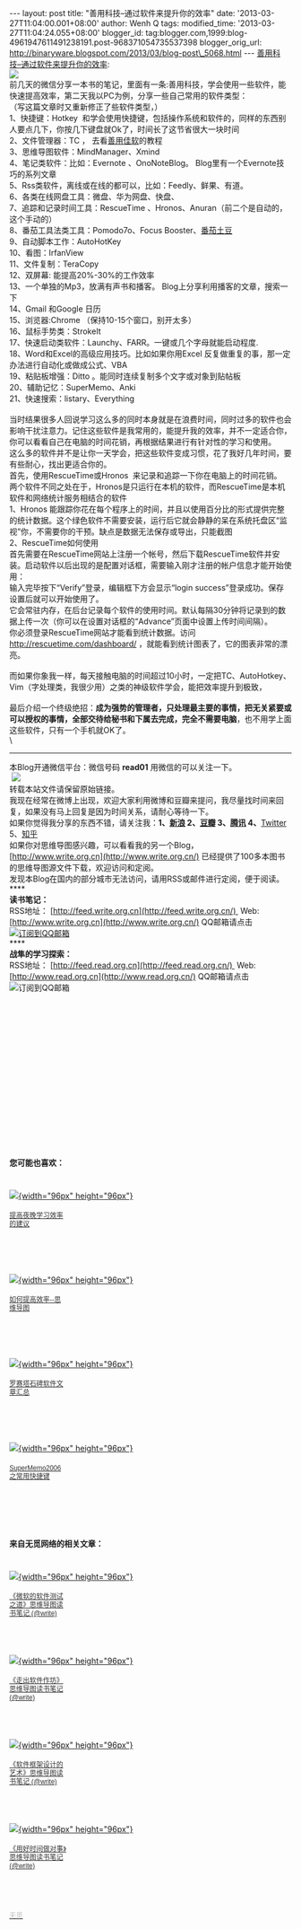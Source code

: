 --- layout: post title: "善用科技–通过软件来提升你的效率" date:
'2013-03-27T11:04:00.001+08:00' author: Wenh Q tags: modified\_time:
'2013-03-27T11:04:24.055+08:00' blogger\_id:
tag:blogger.com,1999:blog-4961947611491238191.post-968371054735537398
blogger\_orig\_url:
http://binaryware.blogspot.com/2013/03/blog-post\_5068.html ---
[善用科技–通过软件来提升你的效率](http://www.read.org.cn/html/2178-shan-yong-ke-ji-tong-guo-ruan-jian-lai-ti-sheng-ni-de-xiao-lv.html):\
![](https://6ts4ug.bn1.livefilestore.com/y1pTQey03JA5cfWxKoCVEtOwpM95UuYTagUk0Xbi73i6ZfMUF0SAc0JFeK3CCH3ImWr6muIB4kxU1Q/3e0e3c7531027dbd.jpg?psid=1)\
前几天的微信分享一本书的笔记，里面有一条:善用科技，学会使用一些软件，能快速提高效率，第二天我以PC为例，分享一些自己常用的软件类型：\
（写这篇文章时又重新修正了些软件类型，）\
1、快捷键：Hotkey 
和学会使用快捷键，包括操作系统和软件的，同样的东西别人要点几下，你按几下键盘就Ok了，时间长了这节省很大一块时间\
2、文件管理器：TC ， 去看[善用佳软](http://xbeta.info/)的教程\
3、思维导图软件：MindManager、Xmind\
4、笔记类软件：比如：Evernote 、OnoNoteBlog。
Blog里有一个Evernote技巧的系列文章\
5、Rss类软件，离线或在线的都可以，比如：Feedly、鲜果、有道。\
6、各类在线网盘工具：微盘、华为网盘、快盘、\
7、追踪和记录时间工具：RescueTime
、Hronos、Anuran（前二个是自动的，这个手动的）\
8、番茄工具法类工具：Pomodo7o、Focus
Booster、[番茄土豆](http://pomotodo.com/)\
9、自动脚本工作：AutoHotKey\
10、看图：IrfanView\
11、文件复制：TeraCopy\
12、双屏幕: 能提高20%-30%的工作效率\
13、一个单独的Mp3，放满有声书和播客。
Blog上分享利用播客的文章，搜索一下\
14、Gmail 和Google 日历\
15、浏览器:Chrome （保持10-15个窗口，别开太多）\
16、鼠标手势类：StrokeIt\
17、快速启动类软件：Launchy、FARR。一键或几个字母就能启动程度.\
18、Word和Excel的高级应用技巧。比如如果你用Excel
反复做重复的事，那一定办法进行自动化或做成公式、VBA\
19、粘贴板增强：Ditto 。能同时连续复制多个文字或对象到贴帖板\
20、辅助记忆：SuperMemo、Anki\
21、快速搜索：listary、Everything\
\
当时结果很多人回说学习这么多的同时本身就是在浪费时间，同时过多的软件也会影响干扰注意力。记住这些软件是我常用的，能提升我的效率，并不一定适合你，你可以看看自己在电脑的时间花销，再根据结果进行有针对性的学习和使用。\
这么多的软件并不是让你一天学会，把这些软件变成习惯，花了我好几年时间，要有些耐心，找出更适合你的。\
首先，使用RescueTime或Hronos  来记录和追踪一下你在电脑上的时间花销。\
两个软件不同之处在于，Hronos是只运行在本机的软件，而RescueTime是本机软件和网络统计服务相结合的软件\
1、Hronos
能跟踪你花在每个程序上的时间，并且以使用百分比的形式提供完整的统计数据。这个绿色软件不需要安装，运行后它就会静静的呆在系统托盘区“监视”你，不需要你的干预。缺点是数据无法保存或导出，只能截图\
2、RescueTime如何使用 \
首先需要在RescueTime网站上注册一个帐号，然后下载RescueTime软件并安装。启动软件以后出现的是配置对话框，需要输入刚才注册的帐户信息才能开始使用： \
输入完毕按下“Verify”登录，编辑框下方会显示“login
success”登录成功。保存设置后就可以开始使用了。 \
它会常驻内存，在后台记录每个软件的使用时间。默认每隔30分钟将记录到的数据上传一次（你可以在设置对话框的“Advance”页面中设置上传时间间隔）。 \
你必须登录RescueTime网站才能看到统计数据。访问
<http://rescuetime.com/dashboard/>
，就能看到统计图表了，它的图表非常的漂亮。\
\
而如果你象我一样，每天接触电脑的时间超过10小时，一定把TC、AutoHotkey、Vim（字处理类，我很少用）之类的神级软件学会，能把效率提升到极致，\
\
最后介绍一个终级绝招：**成为强势的管理者，只处理最主要的事情，把无关紧要或可以授权的事情，全部交待给秘书和下属去完成，完全不需要电脑**，也不用学上面这些软件，只有一个手机就OK了。\
\

------------------------------------------------------------------------

本Blog开通微信平台：微信号码 **read01** 用微信的可以关注一下。\
 ![](https://xfxkia.blu.livefilestore.com/y1pb7QzjJUXzlHsL2XLnFy_uAekSEJxwobuOVZMe6XcisZvtqEKe0a6Lha5k7PH2TFNdxy2hB4XBM4/%E5%BE%AE%E4%BF%A1%E4%BA%8C%E7%BB%B4%E7%A0%81.jpg?psid=1)\
转载本站文件请保留原始链接。\
我现在经常在微博上出现，欢迎大家利用微博和豆瓣来提问，我尽量找时间来回复，如果没有马上回复是因为时间关系，请耐心等待一下。\
如果你觉得我分享的东西不错，请关注我：**1、[新浪](http://weibo.com/warfalcon)
2、[豆瓣](http://www.douban.com/people/warfalcon/)
3、[腾讯](http://t.qq.com/warfalcon)
4、**[Twitter](http://www.twitter.com/warfalcon)
5、[知乎](http://www.zhihu.com/people/warfalcon)\
如果你对思维导图感兴趣，可以看看我的另一个Blog，[http://www.write.org.cn](http://www.write.org.cn/)
已经提供了100多本图书的思维导图源文件下载，欢迎访问和定阅。\
发现本Blog在国内的部分城市无法访问，请用RSS或邮件进行定阅，便于阅读。\
****\
**读书笔记：**\
RSS地址： [http://feed.write.org.cn](http://feed.write.org.cn/)  Web:
[http://www.write.org.cn](http://www.write.org.cn/)
QQ邮箱请点击[![订阅到QQ邮箱](http://rescdn.qqmail.com/zh_CN/dy/btn_dyrss.gif)](http://mail.qq.com/cgi-bin/bookcol?colid=20039)\
****\
**战隼的学习探索：**\
RSS地址： [http://feed.read.org.cn](http://feed.read.org.cn/)  Web:
[http://www.read.org.cn](http://www.read.org.cn/) QQ邮箱请点击
![订阅到QQ邮箱](http://rescdn.qqmail.com/zh_CN/dy/btn_dyrss.gif)\
\
\
\
\
\
\
\
\
\
\
\
\
\
\
\
\
**<span
style="display: block!important; padding: 20px 0 5px!important;">您可能也喜欢：</span>**
\
[\
![](http://static.wumii.com/images/blogWidget/wordpress_default.gif){width="96px"
height="96px"}\
\
<span
style="color: #333333; display: block!important; font: 12px/15px arial!important; height: 60px!important; line-height: 15px!important; margin: 3px 0 0 0!important; overflow: hidden!important; padding: 0!important; width: 102px!important;">提高夜晚学习效率的建议</span>\
](http://app.wumii.com/ext/redirect?url=http%3A%2F%2Fwww.read.org.cn%2Fhtml%2F2009%2F06%2F15%2Fimprove-the-learning-efficiency-of-the-night%2F&from=http%3A%2F%2Fwww.read.org.cn%2Fhtml%2F2178-shan-yong-ke-ji-tong-guo-ruan-jian-lai-ti-sheng-ni-de-xiao-lv.html "提高夜晚学习效率的建议")
\
[\
![](http://static.wumii.cn/site_images/ti/Mswt6e9j.png?i=OP1r9Stg){width="96px"
height="96px"}\
\
<span
style="color: #333333; display: block!important; font: 12px/15px arial!important; height: 60px!important; line-height: 15px!important; margin: 3px 0 0 0!important; overflow: hidden!important; padding: 0!important; width: 102px!important;">如何提高效率--思维导图</span>\
](http://app.wumii.com/ext/redirect?url=http%3A%2F%2Fwww.read.org.cn%2Fhtml%2F2078-ru-ti-gao-xiao-lv-si-wei-dao-tu.html&from=http%3A%2F%2Fwww.read.org.cn%2Fhtml%2F2178-shan-yong-ke-ji-tong-guo-ruan-jian-lai-ti-sheng-ni-de-xiao-lv.html "如何提高效率--思维导图")
\
[\
![](http://static.wumii.com/images/blogWidget/wordpress_default.gif){width="96px"
height="96px"}\
\
<span
style="color: #333333; display: block!important; font: 12px/15px arial!important; height: 60px!important; line-height: 15px!important; margin: 3px 0 0 0!important; overflow: hidden!important; padding: 0!important; width: 102px!important;">罗赛塔石碑软件文章汇总</span>\
](http://app.wumii.com/ext/redirect?url=http%3A%2F%2Fwww.read.org.cn%2Fhtml%2F404-rosetta-stone-all.html&from=http%3A%2F%2Fwww.read.org.cn%2Fhtml%2F2178-shan-yong-ke-ji-tong-guo-ruan-jian-lai-ti-sheng-ni-de-xiao-lv.html "罗赛塔石碑软件文章汇总")
\
[\
![](http://static.wumii.cn/site_images/ti/27rdCamE.gif?i=Ybf9Og7D){width="96px"
height="96px"}\
\
<span
style="color: #333333; display: block!important; font: 12px/15px arial!important; height: 60px!important; line-height: 15px!important; margin: 3px 0 0 0!important; overflow: hidden!important; padding: 0!important; width: 102px!important;">SuperMemo2006之常用快捷键</span>\
](http://app.wumii.com/ext/redirect?url=http%3A%2F%2Fwww.read.org.cn%2Fhtml%2F615-supermemo2006-useful-key.html&from=http%3A%2F%2Fwww.read.org.cn%2Fhtml%2F2178-shan-yong-ke-ji-tong-guo-ruan-jian-lai-ti-sheng-ni-de-xiao-lv.html "SuperMemo2006之常用快捷键")
\
\
**<span
style="display: block!important; padding: 20px 0 5px!important;">来自无觅网络的相关文章：</span>**
\
[\
![](http://static.wumii.cn/site_images/ti/nHQafWts.jpg?i=K4MDFj4R){width="96px"
height="96px"}\
\
<span
style="color: #333333; display: block!important; font: 12px/15px arial!important; height: 60px!important; line-height: 15px!important; margin: 3px 0 0 0!important; overflow: hidden!important; padding: 0!important; width: 102px!important;">《微软的软件测试之道》思维导图读书笔记
(@write)</span>\
](http://app.wumii.com/ext/redirect?url=http%3A%2F%2Fwww.write.org.cn%2Fwei-ruan-di-ruan-jian-ce-shi-zhi-dao-si-wei-dao-tu-du-shu-bi-ji.html&from=http%3A%2F%2Fwww.read.org.cn%2Fhtml%2F2178-shan-yong-ke-ji-tong-guo-ruan-jian-lai-ti-sheng-ni-de-xiao-lv.html "《微软的软件测试之道》思维导图读书笔记")
\
[\
![](http://static.wumii.cn/site_images/ti/13TcAXmYg.jpg?i=6zBwc1rj){width="96px"
height="96px"}\
\
<span
style="color: #333333; display: block!important; font: 12px/15px arial!important; height: 60px!important; line-height: 15px!important; margin: 3px 0 0 0!important; overflow: hidden!important; padding: 0!important; width: 102px!important;">《走出软件作坊》思维导图读书笔记
(@write)</span>\
](http://app.wumii.com/ext/redirect?url=http%3A%2F%2Fwww.write.org.cn%2Fout-of-the-software-workshop-mind-map-reading-notes.html&from=http%3A%2F%2Fwww.read.org.cn%2Fhtml%2F2178-shan-yong-ke-ji-tong-guo-ruan-jian-lai-ti-sheng-ni-de-xiao-lv.html "《走出软件作坊》思维导图读书笔记")
\
[\
![](http://static.wumii.cn/site_images/ti/PkJdghcU.jpg?i=EnfpuXxY){width="96px"
height="96px"}\
\
<span
style="color: #333333; display: block!important; font: 12px/15px arial!important; height: 60px!important; line-height: 15px!important; margin: 3px 0 0 0!important; overflow: hidden!important; padding: 0!important; width: 102px!important;">《软件框架设计的艺术》思维导图读书笔记
(@write)</span>\
](http://app.wumii.com/ext/redirect?url=http%3A%2F%2Fwww.write.org.cn%2Fthe-art-of-software-design-framework-mind-mapping-study-notes.html&from=http%3A%2F%2Fwww.read.org.cn%2Fhtml%2F2178-shan-yong-ke-ji-tong-guo-ruan-jian-lai-ti-sheng-ni-de-xiao-lv.html "《软件框架设计的艺术》思维导图读书笔记")
\
[\
![](http://static.wumii.cn/site_images/ti/Mfng1FMV.jpg?i=fJjdhWPs){width="96px"
height="96px"}\
\
<span
style="color: #333333; display: block!important; font: 12px/15px arial!important; height: 60px!important; line-height: 15px!important; margin: 3px 0 0 0!important; overflow: hidden!important; padding: 0!important; width: 102px!important;">《用好时间做对事》思维导图读书笔记
(@write)</span>\
](http://app.wumii.com/ext/redirect?url=http%3A%2F%2Fwww.write.org.cn%2Fa-good-time-to-do-the-right-thing-with-the-mind-map-reading-notes.html&from=http%3A%2F%2Fwww.read.org.cn%2Fhtml%2F2178-shan-yong-ke-ji-tong-guo-ruan-jian-lai-ti-sheng-ni-de-xiao-lv.html "《用好时间做对事》思维导图读书笔记")
\
[\
<span
style="color: #bbbbbb; display: block!important; font-family: arial!important; font-size: 12px!important; padding: 5px 0!important;">无觅</span>\
](http://www.wumii.com/widget/relatedItems "无觅相关文章插件")
